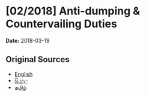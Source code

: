 # [02/2018] Anti-dumping & Countervailing  Duties

**Date:** 2018-03-19

## Original Sources

- [English](https://documents.gov.lk/view/acts/2018/3/02-2018_E.pdf)
- [සිංහල](https://documents.gov.lk/view/acts/2018/3/02-2018_S.pdf)
- [தமிழ்](https://documents.gov.lk/view/acts/2018/3/02-2018_T.pdf)
